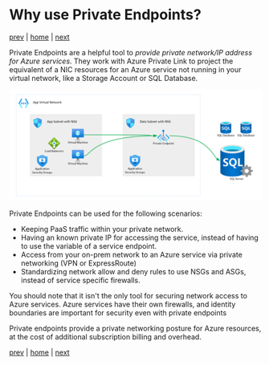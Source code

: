 # Why use Private Endpoints?

[prev](./readme.md) | [home](./readme.md)  | [next](./field-experience.md)

Private Endpoints are a helpful tool to *provide private network/IP address for Azure services*.  They work with Azure Private Link to project the equivalent of a NIC resources for an Azure service not running in your virtual network, like a Storage Account or SQL Database.

![Private Endpoint Example](./img/pe-example.png)

Private Endpoints can be used for the following scenarios:

- Keeping PaaS traffic within your private network.
- Having an known private IP for accessing the service, instead of having to use the variable of a service endpoint.
- Access from your on-prem network to an Azure service via private networking (VPN or ExpressRoute)
- Standardizing network allow and deny rules to use NSGs and ASGs, instead of service specific firewalls.

You should note that it isn't the only tool for securing network access to Azure services.  Azure services have their own firewalls, and identity boundaries are important for security even with private endpoints

Private endpoints provide a private networking posture for Azure resources, at the cost of additional subscription billing and overhead.

[prev](./readme.md) | [home](./readme.md)  | [next](./field-experience.md)
